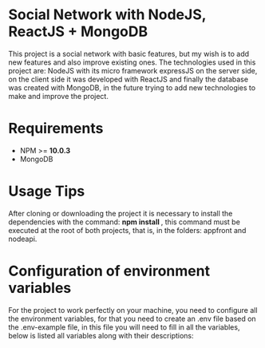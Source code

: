 # Social Network with NodeJS, ReactJS + MongoDB
This project is a social network with basic features, but my wish is to add new features and also improve existing ones. The technologies used in this project are: NodeJS with its micro framework expressJS on the server side, on the client side it was developed with ReactJS and finally the database was created with MongoDB, in the future trying to add new technologies to make and improve the project.

# Requirements
<div>
<ul>
  <li>NPM >= <b>10.0.3</b></li>
  <li>MongoDB</li>
<ul/> 
</div>  
  
# Usage Tips
After cloning or downloading the project it is necessary to install the dependencies with the command: <b> npm install </b>, this command must be executed at the root of both projects, that is, in the folders: appfront and nodeapi.

# Configuration of environment variables
For the project to work perfectly on your machine, you need to configure all the environment variables, for that you need to create an .env file based on the .env-example file, in this file you will need to fill in all the variables, below is listed all variables along with their descriptions:
